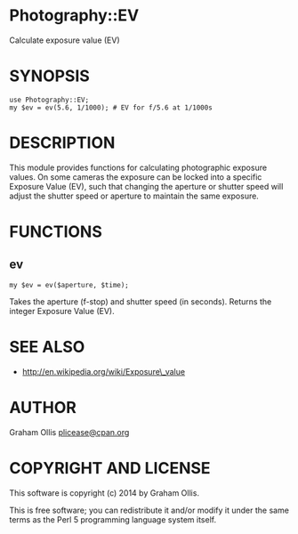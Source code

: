 # Photography::EV

Calculate exposure value (EV)

# SYNOPSIS

    use Photography::EV;
    my $ev = ev(5.6, 1/1000); # EV for f/5.6 at 1/1000s

# DESCRIPTION

This module provides functions for calculating photographic
exposure values.  On some cameras the exposure can be locked
into a specific Exposure Value (EV), such that changing the
aperture or shutter speed will adjust the shutter speed or
aperture to maintain the same exposure.

# FUNCTIONS

## ev

    my $ev = ev($aperture, $time);

Takes the aperture (f-stop) and shutter speed (in seconds).
Returns the integer Exposure Value (EV).

# SEE ALSO

- http://en.wikipedia.org/wiki/Exposure\_value

# AUTHOR

Graham Ollis <plicease@cpan.org>

# COPYRIGHT AND LICENSE

This software is copyright (c) 2014 by Graham Ollis.

This is free software; you can redistribute it and/or modify it under
the same terms as the Perl 5 programming language system itself.
